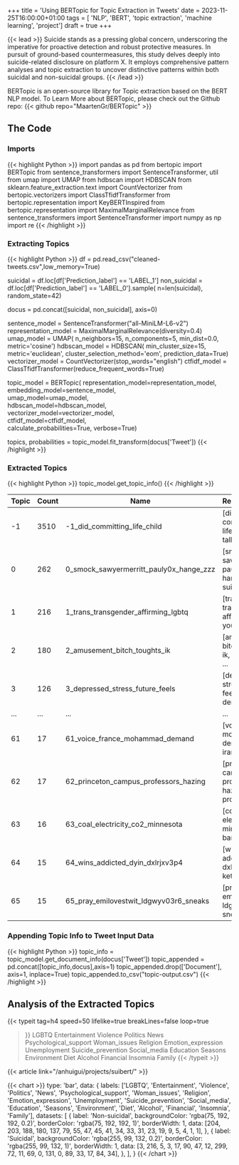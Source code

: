 +++
title = 'Using BERTopic for Topic Extraction in Tweets'
date = 2023-11-25T16:00:00+01:00
tags = [ 'NLP', 'BERT', 'topic extraction', 'machine learning', 'project']
draft = true
+++

{{< lead >}}
Suicide stands as a pressing global concern, underscoring the imperative for proactive detection and robust protective measures. In pursuit of ground-based countermeasures, this study delves deeply into suicide-related disclosure on platform X. It employs comprehensive pattern analyses and topic extraction to uncover distinctive patterns within both suicidal and non-suicidal groups.
{{< /lead >}}


BERTopic is an open-source library for Topic extraction based on the BERT NLP model.
To Learn More about BERTopic, please check out the Github repo:
{{< github repo="MaartenGr/BERTopic" >}}

## The Code

### Imports
{{< highlight Python >}}
import pandas as pd
from bertopic import BERTopic
from sentence_transformers import SentenceTransformer, util
from umap import UMAP
from hdbscan import HDBSCAN
from sklearn.feature_extraction.text import CountVectorizer
from bertopic.vectorizers import ClassTfidfTransformer
from bertopic.representation import KeyBERTInspired
from bertopic.representation import MaximalMarginalRelevance
from sentence_transformers import SentenceTransformer
import numpy as np
import re
{{< /highlight >}}

### Extracting Topics
{{< highlight Python >}}
df = pd.read_csv("cleaned-tweets.csv",low_memory=True)

suicidal = df.loc[df['Prediction_label'] == 'LABEL_1']
non_suicidal = df.loc[df['Prediction_label'] == 'LABEL_0'].sample(
    n=len(suicidal),
    random_state=42)

docus = pd.concat([suicidal, non_suicidal], axis=0)

sentence_model = SentenceTransformer("all-MiniLM-L6-v2")
representation_model = MaximalMarginalRelevance(diversity=0.4)
umap_model = UMAP(
    n_neighbors=15,
    n_components=5,
    min_dist=0.0,
    metric='cosine')
hdbscan_model = HDBSCAN(
    min_cluster_size=15,
    metric='euclidean',
    cluster_selection_method='eom',
    prediction_data=True)
vectorizer_model = CountVectorizer(stop_words="english")
ctfidf_model = ClassTfidfTransformer(reduce_frequent_words=True)

topic_model = BERTopic(
    representation_model=representation_model,
    embedding_model=sentence_model,   
    umap_model=umap_model,              
    hdbscan_model=hdbscan_model,        
    vectorizer_model=vectorizer_model,  
    ctfidf_model=ctfidf_model,          
    calculate_probabilities=True,
    verbose=True)

topics, probabilities = topic_model.fit_transform(docus['Tweet'])
{{< /highlight >}}


### Extracted Topics
{{< highlight Python >}}
topic_model.get_topic_info()
{{< /highlight >}}


| Topic | Count | Name                                    | Representation                                    | Representative_Docs                               |
|-------|-------|-----------------------------------------|---------------------------------------------------|---------------------------------------------------|
| -1    | 3510  | -1_did_committing_life_child            | [did, committing, life, child, die, talk, idea... | [idk but being a suicidal on the last day of t... |
| 0     | 262   | 0_smock_sawyermerritt_pauly0x_hange_zzz | [smock, sawyermerritt, pauly0x, hange_zzz, sui... | [@EldritchCatCult @Ceododudismo @RulerOfHumani... |
| 1     | 216   | 1_trans_transgender_affirming_lgbtq     | [trans, transgender, affirming, lgbtq, youth, ... | [Transgender people have higher rates of depre... |
| 2     | 180   | 2_amusement_bitch_toughts_ik            | [amusement, bitch, toughts, ik, tesla, tryna, ... | [Its like if i dont feel suicidal within a wee... |
| 3     | 126   | 3_depressed_stress_future_feels         | [depressed, stress, future, feels, el, dental,... | [major dental issues make me sorta suicidal-an... |
| ...   | ...   | ...                                     | ...                                               |
| 61    | 17    | 61_voice_france_mohammad_demand         | [voice, france, mohammad, demand, iranrevoluti... | [@aftaabgardun The great man Mohammad Moradi c... |
| 62    | 17    | 62_princeton_campus_professors_hazing   | [princeton, campus, professors, hazing, prosec... | [The Princeton University student who was init... |
| 63    | 16    | 63_coal_electricity_co2_minnesota       | [coal, electricity, co2, minnesota, bans, econ... | [@Aetrion @KevinCuddeback @Bpaulik777 @tedcruz... |
| 64    | 15    | 64_wins_addicted_dyin_dxlrjxv3p4        | [wins, addicted, dyin, dxlrjxv3p4, ketsele3000... | [@ketsele3000 Please hurt me. I need that way ... |
| 65    | 15    | 65_pray_emilovestwit_ldgwyv03r6_sneaks  | [pray, emilovestwit, ldgwyv03r6, sneaks, reads... | [If my suicide attempts had worked, nobody wou... |

### Appending Topic Info to Tweet Input Data

{{< highlight Python >}}
topic_info = topic_model.get_document_info(docus['Tweet'])
topic_appended = pd.concat([topic_info,docus],axis=1)
topic_appended.drop(['Document'], axis=1, inplace=True)
topic_appended.to_csv("topic-output.csv")
{{< /highlight >}}

## Analysis of the Extracted Topics
{{< typeit
tag=h4
speed=50
lifelike=true
breakLines=false
loop=true
>}}
LGBTQ
Entertainment
Violence
Politics
News
Psychological_support
Woman_issues
Religion
Emotion_expression
Unemployment
Suicide_prevention
Social_media
Education
Seasons
Environment
Diet
Alcohol
Financial
Insomnia
Family
{{< /typeit >}}

{{< article link="/anhuigui/projects/suibert/" >}}

{{< chart >}}
type: 'bar',
data: {
labels: ['LGBTQ', 'Entertainment', 'Violence', 'Politics', 'News', 'Psychological_support', 'Woman_issues', 'Religion', 'Emotion_expression', 'Unemployment', 'Suicide_prevention', 'Social_media', 'Education', 'Seasons', 'Environment', 'Diet', 'Alcohol', 'Financial', 'Insomnia', 'Family'],
datasets: [
{
label: 'Non-suicidal',
backgroundColor: 'rgba(75, 192, 192, 0.2)',
borderColor: 'rgba(75, 192, 192, 1)',
borderWidth: 1,
data: [204, 203, 188, 180, 137, 79, 55, 47, 45, 41, 34, 33, 31, 23, 19, 9, 5, 4, 1, 1],
},
{
label: 'Suicidal',
backgroundColor: 'rgba(255, 99, 132, 0.2)',
borderColor: 'rgba(255, 99, 132, 1)',
borderWidth: 1,
data: [3, 216, 5, 3, 17, 90, 47, 12, 299, 72, 11, 69, 0, 131, 0, 89, 33, 17, 84, 34],
},
],
}
{{< /chart >}}
